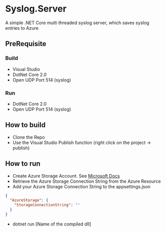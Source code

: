 # Syslog.Server

A simple .NET Core multi threaded syslog server, which saves syslog entries to Azure

## PreRequisite 

### Build
- Visual Studio
- DotNet Core 2.0
- Open UDP Port 514 (syslog)

### Run
- DotNet Core 2.0
- Open UDP Port 514 (syslog)

## How to build
- Clone the Repo
- Use the Visual Studio Publish function (right click on the project -> publish)

## How to run
- Create Azure Storage Account. See [Microsoft Docs](https://docs.microsoft.com/en-us/azure/storage/common/storage-quickstart-create-account?tabs=azure-portal)
- Retrieve the Azure Storage Connection String from the Azure Resource
- Add your Azure Storage Connection String to the appsettings.json
```json
{
  "AzureStorage": {
    "StorageConnectionString": ""
  }
}
```
- dotnet run [Name of the compiled dll]

